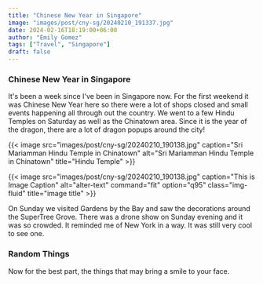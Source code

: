 ```yaml
---
title: "Chinese New Year in Singapore"
image: "images/post/cny-sg/20240210_191337.jpg"
date: 2024-02-16T18:19:00+06:00
author: "Emily Gomez"
tags: ["Travel", "Singapore"]
draft: false
---
```


### Chinese New Year in Singapore
It's been a week since I've been in Singapore now. For the first weekend it was Chinese New Year here so there were a lot of shops closed and small events happening all through out the country. We went to a few Hindu Temples on Saturday as well as the Chinatown area. Since it is the year of the dragon, there are a lot of dragon popups around the city!

{{< image src="images/post/cny-sg/20240210_190138.jpg" caption="Sri Mariamman Hindu Temple in Chinatown" alt="Sri Mariamman Hindu Temple in Chinatown" title="Hindu Temple" >}}

{{< image src="images/post/cny-sg/20240210_190138.jpg" caption="This is Image Caption" alt="alter-text" command="fit" option="q95" class="img-fluid" title="image title" >}}




On Sunday we visited Gardens by the Bay and saw the decorations around the SuperTree Grove. There was a drone show on Sunday evening and it was so crowded. It reminded me of New York in a way. It was still very cool to see one.




### Random Things
Now for the best part, the things that may bring a smile to your face.